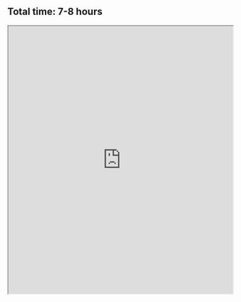 <h2>Total time: 7-8 hours</h2>

<iframe src="http://www.bernhard-gaul.de/gpxviewer/gpxviewerlinks.php?url=https:/{{site.baseurl}}/_files/camp_suvereto_valdicornia_camp.gpx" 
				width="100%" 
				height="600" 
				frameborder="1" scrolling="yes">
</iframe>
